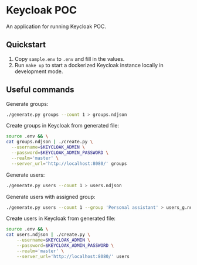# Keycloak POC

An application for running Keycloak POC.

## Quickstart

1. Copy `sample.env` to `.env` and fill in the values.
2. Run `make up` to start a dockerized Keycloak instance locally in development mode.

## Useful commands

Generate groups:

```bash
./generate.py groups --count 1 > groups.ndjson
```

Create groups in Keycloak from generated file:

```bash
source .env && \
cat groups.ndjson | ./create.py \
  --username=$KEYCLOAK_ADMIN \
  --password=$KEYCLOAK_ADMIN_PASSWORD \
  --realm='master' \
  --server_url='http://localhost:8080/' groups
```

Generate users:
```bash
./generate.py users --count 1 > users.ndjson
```

Generate users with assigned group:
```bash
./generate.py users --count 1 --group 'Personal assistant' > users_g.ndjson
```

Create users in Keycloak from generated file:

```bash
source .env && \
cat users.ndjson | ./create.py \
    --username=$KEYCLOAK_ADMIN \
    --password=$KEYCLOAK_ADMIN_PASSWORD \
    --realm='master' \
    --server_url='http://localhost:8080/' users
```
